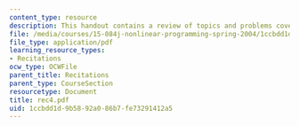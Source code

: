 ```yaml
---
content_type: resource
description: This handout contains a review of topics and problems covered in class.
file: /media/courses/15-084j-nonlinear-programming-spring-2004/1ccbdd1d9b5892a086b7fe73291412a5_rec4.pdf
file_type: application/pdf
learning_resource_types:
- Recitations
ocw_type: OCWFile
parent_title: Recitations
parent_type: CourseSection
resourcetype: Document
title: rec4.pdf
uid: 1ccbdd1d-9b58-92a0-86b7-fe73291412a5
---
```

